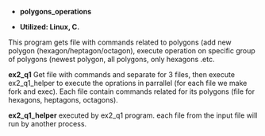 + **polygons_operations**

+ **Utilized: Linux, C.**

This program gets file with commands related to polygons (add new polygon (hexagon/heptagon/octagon), execute operation on specific group of polygons (newest polygon, all polygons, only hexagons .etc.

 **ex2_q1**
 Get file with commands and separate for 3 files, then execute ex2_q1_helper to execute the oprations in parrallel (for each file we make fork and exec).
 Each file contain commands related for its polygons (file for hexagons, heptagons, octagons).
 
**ex2_q1_helper**
executed by ex2_q1 program. each file from the input file will run by another process.

